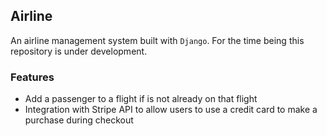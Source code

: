 ## Airline

An airline management system built with `Django`. For the time being this repository is under development.

### Features

- Add a passenger to a flight if is not already on that flight
- Integration with Stripe API to allow users to use a credit card to make a purchase during checkout
